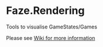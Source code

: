 # Faze.Rendering
 Tools to visualise GameStates/Games

Please see [Wiki for more information](https://github.com/b-faze/Faze.Rendering/wiki)
